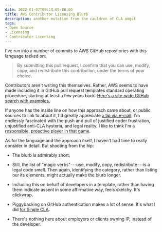 ```yaml
---
date: 2022-01-07T09:14:05-08:00
title: AWS Contributor Licensing Blurb
description: another mutation from the cauldron of CLA angst
tags:
- Open Source
- Licensing
- Contributor Licensing
---
```


I've run into a number of commits to AWS GitHub repositories with this language tacked on:

> By submitting this pull request, I confirm that you can use, modify, copy, and redistribute this contribution, under the terms of your choice.

Contributors aren't writing this themselves.  Rather, AWS seems to have made including it in GitHub pull request templates standard operating procedure, starting at least a few years back.  [Here's a site-wide GitHub search with examples.](https://github.com/search?q=%22under+the+terms+of+your+choice%22+user%3Aaws+extension%3Amd&type=Code&l=&l=)

If anyone has the inside line on how this approach came about, or public sources to link to about it, I'd greatly appreciate [a tip via e-mail](mailto:kyle@kemitchell.com?subject=AWS%20Contributor%20Licensing%20Blurb).  I'm endlessly fascinated with the push and pull of justified coder frustration, unjustified anti-CLA hysteria, and legal reality.  I like to think I'm a [responsible, proactive player in that game](https://writing.kemitchell.com/2021/12/16/Single-CLA-1.0.0).

As for the language and the approach itself, I haven't had time to really consider in detail.  But shooting from the hip:

- The blurb is admirably short.

- Still, the list of "magic verbs"---use, modify, copy, redistribute---is a legal code smell.  Then again, identifying the category, rather than listing our its elements, might actually make the blurb longer.

- Including this on behalf of developers in a template, rather than having them indicate assent in some affirmative way, feels sketchy.  It's clickwrap.

- Piggybacking on GitHub authentication makes a lot of sense.  It's what I did [for Single CLA](https://singlecla.com/).

- There's nothing here about employers or clients owning IP, instead of the developer.
